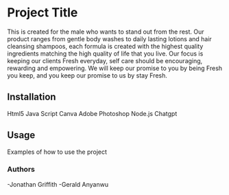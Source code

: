 # Project Title

This is created for the male who wants to stand out from the rest. Our product ranges from gentle body washes to daily lasting lotions and hair cleansing shampoos, each formula is created with the highest quality ingredients matching the high quality of life that you live. Our focus is keeping our clients Fresh everyday, self care should be encouraging, rewarding and empowering. We will keep our promise to you by being Fresh you keep, and you keep our promise to us by stay Fresh. 

## Installation
Html5
Java Script
Canva
Adobe Photoshop
Node.js
Chatgpt 

## Usage

Examples of how to use the project

### Authors

-Jonathan Griffith 
-Gerald Anyanwu
